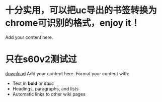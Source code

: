 # 十分实用，可以把uc导出的书签转换为chrome可识别的格式，enjoy it！ #

Add your content here.


# 只在s60v2测试过 #
<a href='http://forguys.googlecode.com/files/U2Chrome.py'>download</a>
Add your content here.  Format your content with:
  * Text in **bold** or _italic_
  * Headings, paragraphs, and lists
  * Automatic links to other wiki pages